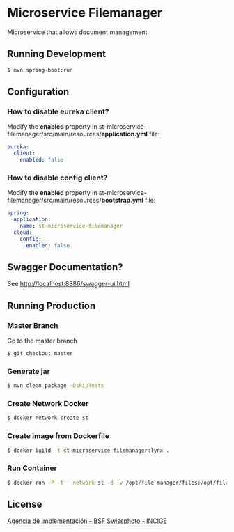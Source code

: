 # Microservice Filemanager

Microservice that allows document management.

## Running Development

```sh
$ mvn spring-boot:run
```

## Configuration 

### How to disable eureka client?

Modify the **enabled** property in st-microservice-filemanager/src/main/resources/**application.yml** file:

```yml
eureka:
  client:
    enabled: false
```

### How to disable config client?

Modify the **enabled** property in st-microservice-filemanager/src/main/resources/**bootstrap.yml** file:

```yml
spring:
  application:
    name: st-microservice-filemanager
  cloud:
    config:
      enabled: false
```

## Swagger Documentation?

See [http://localhost:8886/swagger-ui.html](http://localhost:8886/swagger-ui.html)

## Running Production

### Master Branch

Go to the master branch

```sh
$ git checkout master
```

### Generate jar

```sh
$ mvn clean package -DskipTests
```

### Create Network Docker

```sh
$ docker network create st
```

### Create image from Dockerfile

```sh
$ docker build -t st-microservice-filemanager:lynx .
```

### Run Container

```sh
$ docker run -P -t --network st -d -v /opt/file-manager/files:/opt/file-manager/files  st-microservice-filemanager:lynx
```

## License

[Agencia de Implementación - BSF Swissphoto - INCIGE](https://github.com/AgenciaImplementacion/st-microservice-filemanager/blob/master/LICENSE)